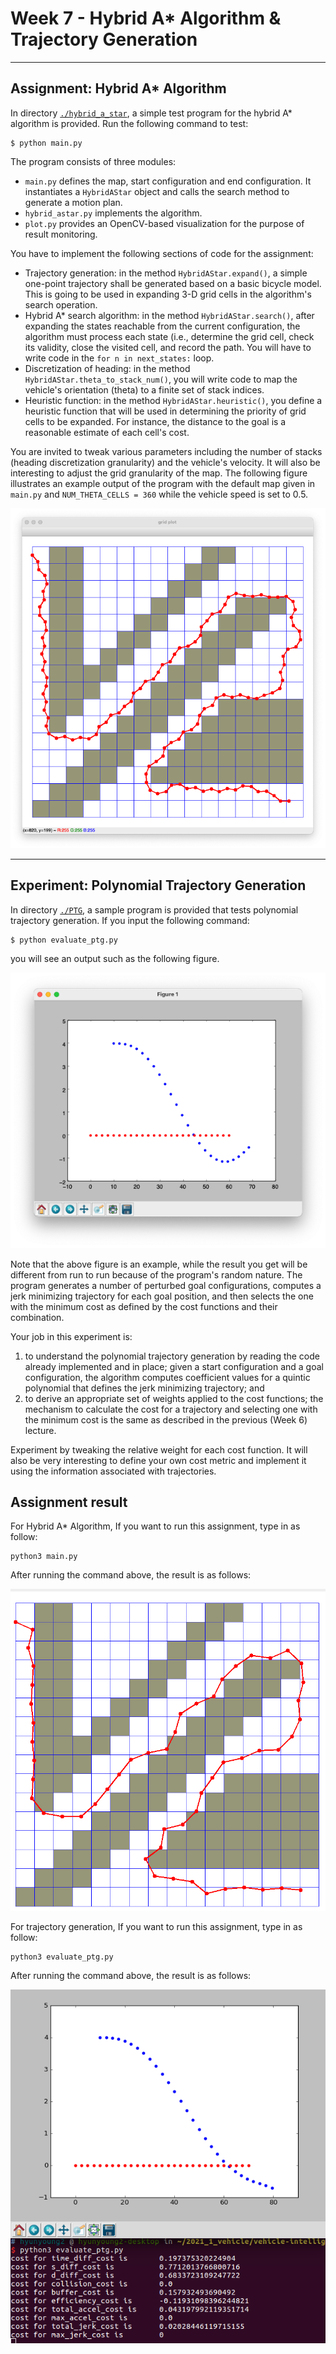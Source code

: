 # Week 7 - Hybrid A* Algorithm & Trajectory Generation

---

[//]: # (Image References)
[has-example]: ./hybrid_a_star/has_example.png
[ptg-example]: ./PTG/ptg_example.png

## Assignment: Hybrid A* Algorithm

In directory [`./hybrid_a_star`](./hybrid_a_star), a simple test program for the hybrid A* algorithm is provided. Run the following command to test:

```
$ python main.py
```

The program consists of three modules:

* `main.py` defines the map, start configuration and end configuration. It instantiates a `HybridAStar` object and calls the search method to generate a motion plan.
* `hybrid_astar.py` implements the algorithm.
* `plot.py` provides an OpenCV-based visualization for the purpose of result monitoring.

You have to implement the following sections of code for the assignment:

* Trajectory generation: in the method `HybridAStar.expand()`, a simple one-point trajectory shall be generated based on a basic bicycle model. This is going to be used in expanding 3-D grid cells in the algorithm's search operation.
* Hybrid A* search algorithm: in the method `HybridAStar.search()`, after expanding the states reachable from the current configuration, the algorithm must process each state (i.e., determine the grid cell, check its validity, close the visited cell, and record the path. You will have to write code in the `for n in next_states:` loop.
* Discretization of heading: in the method `HybridAStar.theta_to_stack_num()`, you will write code to map the vehicle's orientation (theta) to a finite set of stack indices.
* Heuristic function: in the method `HybridAStar.heuristic()`, you define a heuristic function that will be used in determining the priority of grid cells to be expanded. For instance, the distance to the goal is a reasonable estimate of each cell's cost.

You are invited to tweak various parameters including the number of stacks (heading discretization granularity) and the vehicle's velocity. It will also be interesting to adjust the grid granularity of the map. The following figure illustrates an example output of the program with the default map given in `main.py` and `NUM_THETA_CELLS = 360` while the vehicle speed is set to 0.5.

![Example Output of the Hybrid A* Test Program][has-example]

---

## Experiment: Polynomial Trajectory Generation

In directory [`./PTG`](./PTG), a sample program is provided that tests polynomial trajectory generation. If you input the following command:

```
$ python evaluate_ptg.py
```

you will see an output such as the following figure.

![Example Output of the Polynomial Trajectory Generator][ptg-example]

Note that the above figure is an example, while the result you get will be different from run to run because of the program's random nature. The program generates a number of perturbed goal configurations, computes a jerk minimizing trajectory for each goal position, and then selects the one with the minimum cost as defined by the cost functions and their combination.

Your job in this experiment is:

1. to understand the polynomial trajectory generation by reading the code already implemented and in place; given a start configuration and a goal configuration, the algorithm computes coefficient values for a quintic polynomial that defines the jerk minimizing trajectory; and
2. to derive an appropriate set of weights applied to the cost functions; the mechanism to calculate the cost for a trajectory and selecting one with the minimum cost is the same as described in the previous (Week 6) lecture.

Experiment by tweaking the relative weight for each cost function. It will also be very interesting to define your own cost metric and implement it using the information associated with trajectories.

## Assignment result 

For Hybrid A* Algorithm, If you want to run this assignment, type in as follow:

```
python3 main.py
```
After running the command above, the result is as follows:

![](https://github.com/hyunyoung2/vehicle-intelligence-2021/blob/master/code/week-7/hybrid_a_star/week-7.png?raw=true)

For trajectory generation, If you want to run this assignment, type in as follow:

```
python3 evaluate_ptg.py
```

After running the command above, the result is as follows:

![](https://github.com/hyunyoung2/vehicle-intelligence-2021/blob/master/code/week-7/PTG/week7.png?raw=true)
